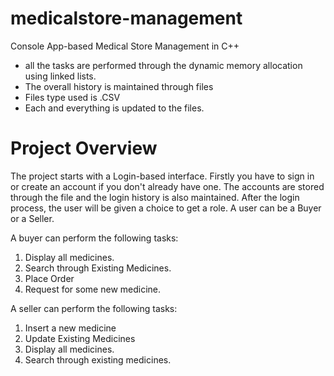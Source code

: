 # medicalstore-management
Console App-based Medical Store Management in C++

* all the tasks are performed through the dynamic memory allocation using linked lists.
* The overall history is maintained through files
* Files type used is .CSV
* Each and everything is updated to the files.

# Project Overview
The project starts with a Login-based interface. Firstly you have to sign in or create an account if you don't already have one. The accounts are stored through the file and the
login history is also maintained. After the login process, the user will be given a choice to get a role. A user can be a Buyer or a Seller.

A buyer can perform the following tasks:
1. Display all medicines.
2. Search through Existing Medicines.
3. Place Order
4. Request for some new medicine.

A seller can perform the following tasks:
1. Insert a new medicine
2. Update Existing Medicines
3. Display all medicines.
4. Search through existing medicines.
